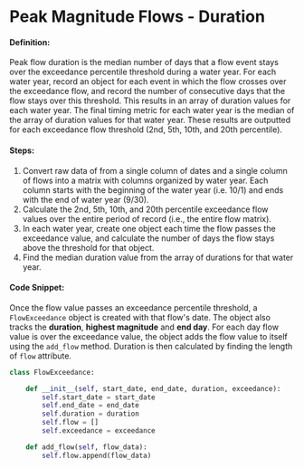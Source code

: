 # Peak Magnitude Flows - Duration

####

#### Definition:

Peak flow duration is the median number of days that a flow event stays over the exceedance percentile threshold during a water year. For each water year, record an object for each event in which the flow crosses over the exceedance flow, and record the number of consecutive days that the flow stays over this threshold. This results in an array of duration values for each water year. The final timing metric for each water year is the median of the array of duration values for that water year. These results are outputted for each exceedance flow threshold \(2nd, 5th, 10th, and 20th percentile\).

#### Steps:

1. Convert raw data of from a single column of dates and a single column of flows into a matrix with columns organized by water year. Each column starts with the beginning of the water year \(i.e. 10/1\) and ends with the end of water year \(9/30\).
2. Calculate the 2nd, 5th, 10th, and 20th percentile exceedance flow values over the entire period of record \(i.e., the entire flow matrix\).
3. In each water year, create one object each time the flow passes the exceedance value, and calculate the number of days the flow stays above the threshold for that object.
4. Find the median duration value from the array of durations for that water year.

#### Code Snippet:

Once the flow value passes an exceedance percentile threshold, a `FlowExceedance` object is created with that flow's date. The object also tracks the **duration**, **highest magnitude** and **end day**. For each day flow value is over the exceedance value, the object adds the flow value to itself using the `add_flow` method. Duration is then calculated by finding the length of `flow` attribute.

```py
class FlowExceedance:

    def __init__(self, start_date, end_date, duration, exceedance):
        self.start_date = start_date
        self.end_date = end_date
        self.duration = duration
        self.flow = []
        self.exceedance = exceedance

    def add_flow(self, flow_data):
        self.flow.append(flow_data)
```
